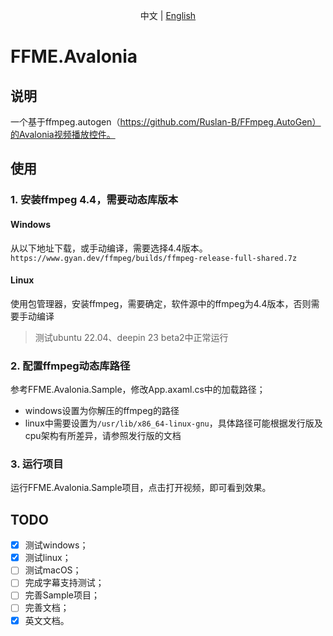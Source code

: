 <p align="center">中文 | <a href="Readme.en.md">English</a></p>

# FFME.Avalonia

## 说明

一个基于ffmpeg.autogen（https://github.com/Ruslan-B/FFmpeg.AutoGen）的Avalonia视频播放控件。


## 使用

### 1. 安装ffmpeg 4.4，需要动态库版本

#### Windows

从以下地址下载，或手动编译，需要选择4.4版本。
`https://www.gyan.dev/ffmpeg/builds/ffmpeg-release-full-shared.7z`

#### Linux

使用包管理器，安装ffmpeg，需要确定，软件源中的ffmpeg为4.4版本，否则需要手动编译
> 测试ubuntu 22.04、deepin 23 beta2中正常运行

### 2. 配置ffmpeg动态库路径

参考FFME.Avalonia.Sample，修改App.axaml.cs中的加载路径；
   - windows设置为你解压的ffmpeg的路径
   - linux中需要设置为`/usr/lib/x86_64-linux-gnu`，具体路径可能根据发行版及cpu架构有所差异，请参照发行版的文档

### 3. 运行项目

运行FFME.Avalonia.Sample项目，点击打开视频，即可看到效果。



## TODO

- [x] 测试windows；
- [x] 测试linux；
- [ ] 测试macOS；
- [ ] 完成字幕支持测试；
- [ ] 完善Sample项目；
- [ ] 完善文档；
- [x] 英文文档。